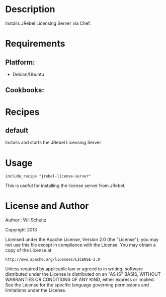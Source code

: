 Description
===========

Installs JRebel Licensing Server via Chef.

Requirements
============

## Platform:

* Debian/Ubuntu

## Cookbooks:

###


Recipes
=======

## default

Installs and starts the JRebel Licensing Server

Usage
=====

    include_recipe "jrebel-license-server"

This is useful for installing the license server from JRebel.

License and Author
==================

Author:: Wil Schultz

Copyright 2013

Licensed under the Apache License, Version 2.0 (the "License");
you may not use this file except in compliance with the License.
You may obtain a copy of the License at

    http://www.apache.org/licenses/LICENSE-2.0

Unless required by applicable law or agreed to in writing, software
distributed under the License is distributed on an "AS IS" BASIS,
WITHOUT WARRANTIES OR CONDITIONS OF ANY KIND, either express or implied.
See the License for the specific language governing permissions and
limitations under the License.

